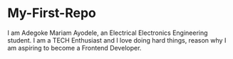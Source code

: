 # My-First-Repo
I am Adegoke Mariam Ayodele, an Electrical Electronics Engineering student.
I am a TECH Enthusiast and I love doing hard things, reason why I am aspiring to become a Frontend Developer.
